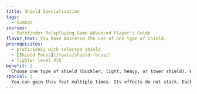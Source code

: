 ```yaml
---
title: Shield Specialization
tags:
  - Combat
sources:
  - Pathfinder Roleplaying Game Advanced Player's Guide
flavor_text: You have mastered the use of one type of shield.
prerequisites:
  - proficiency with selected shield
  - [Shield Focus](/feats/shield-focus/)
  - fighter level 4th
benefit: |
  Choose one type of shield (buckler, light, heavy, or tower shield). With the selected shield, you gain a +2 bonus to your Armor Class against critical hit confirmation rolls. In addition, you may add your base shield bonus (including the bonus from [Shield Focus](/feats/shield-focus/) but not including enhancement bonuses) to your CMD.
special: |
  You can gain this feat multiple times. Its effects do not stack. Each time you take the feat, it applies to a new type of shield.
---
```


